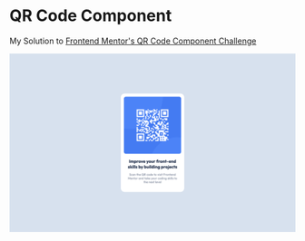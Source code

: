 # QR Code Component

My Solution to [Frontend Mentor's QR Code Component Challenge](https://www.frontendmentor.io/solutions/qr-code-component-a1bMtC8re-)

[![QR Code](public/screenshot.png)](https://react-qrcode-component.vercel.app/)
